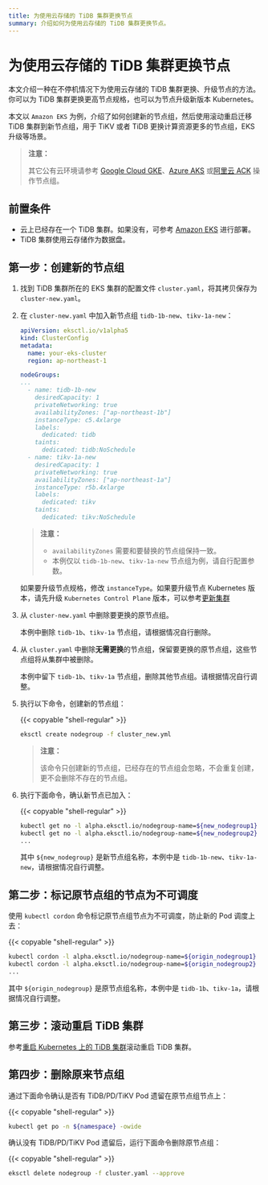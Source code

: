 ```yaml
---
title: 为使用云存储的 TiDB 集群更换节点
summary: 介绍如何为使用云存储的 TiDB 集群更换节点。
---
```


# 为使用云存储的 TiDB 集群更换节点

本文介绍一种在不停机情况下为使用云存储的 TiDB 集群更换、升级节点的方法。你可以为 TiDB 集群更换更高节点规格，也可以为节点升级新版本 Kubernetes。

本文以 `Amazon EKS` 为例，介绍了如何创建新的节点组，然后使用滚动重启迁移 TiDB 集群到新节点组，用于 TiKV 或者 TiDB 更换计算资源更多的节点组，EKS 升级等场景。

> **注意：**
>
> 其它公有云环境请参考 [Google Cloud GKE](deploy-on-gcp-gke.md)、[Azure AKS](deploy-on-azure-aks.md) 或[阿里云 ACK](deploy-on-alibaba-cloud.md) 操作节点组。

## 前置条件

- 云上已经存在一个 TiDB 集群。如果没有，可参考 [Amazon EKS](deploy-on-aws-eks.md) 进行部署。
- TiDB 集群使用云存储作为数据盘。

## 第一步：创建新的节点组

1. 找到 TiDB 集群所在的 EKS 集群的配置文件 `cluster.yaml`，将其拷贝保存为 `cluster-new.yaml`。

2. 在 `cluster-new.yaml` 中加入新节点组 `tidb-1b-new`、`tikv-1a-new`：

    ```yaml
    apiVersion: eksctl.io/v1alpha5
    kind: ClusterConfig
    metadata:
      name: your-eks-cluster
      region: ap-northeast-1

    nodeGroups:
    ...
      - name: tidb-1b-new
        desiredCapacity: 1
        privateNetworking: true
        availabilityZones: ["ap-northeast-1b"]
        instanceType: c5.4xlarge
        labels:
          dedicated: tidb
        taints:
          dedicated: tidb:NoSchedule
      - name: tikv-1a-new
        desiredCapacity: 1
        privateNetworking: true
        availabilityZones: ["ap-northeast-1a"]
        instanceType: r5b.4xlarge
        labels:
          dedicated: tikv
        taints:
          dedicated: tikv:NoSchedule
    ```

    > **注意：**
    >
    > * `availabilityZones` 需要和要替换的节点组保持一致。
    > * 本例仅以 `tidb-1b-new`、`tikv-1a-new` 节点组为例，请自行配置参数。

    如果要升级节点规格，修改 `instanceType`。如果要升级节点 Kubernetes 版本，请先升级 `Kubernetes Control Plane` 版本，可以参考[更新集群](https://docs.aws.amazon.com/eks/latest/userguide/update-cluster.html)

3. 从 `cluster-new.yaml` 中删除要更换的原节点组。

    本例中删除 `tidb-1b`、`tikv-1a` 节点组，请根据情况自行删除。

4. 从 `cluster.yaml` 中删除**无需更换**的节点组，保留要更换的原节点组，这些节点组将从集群中被删除。

   本例中留下 `tidb-1b`、`tikv-1a` 节点组，删除其他节点组。请根据情况自行调整。

5. 执行以下命令，创建新的节点组：

    {{< copyable "shell-regular" >}}

    ```bash
    eksctl create nodegroup -f cluster_new.yml
    ```

    > **注意：**
    >
    > 该命令只创建新的节点组，已经存在的节点组会忽略，不会重复创建，更不会删除不存在的节点组。

6. 执行下面命令，确认新节点已加入：

    {{< copyable "shell-regular" >}}

    ```bash
    kubectl get no -l alpha.eksctl.io/nodegroup-name=${new_nodegroup1}
    kubectl get no -l alpha.eksctl.io/nodegroup-name=${new_nodegroup2}
    ...
    ```

    其中 `${new_nodegroup}` 是新节点组名称，本例中是 `tidb-1b-new`、`tikv-1a-new`，请根据情况自行调整。

## 第二步：标记原节点组的节点为不可调度

使用 `kubectl cordon` 命令标记原节点组节点为不可调度，防止新的 Pod 调度上去：

{{< copyable "shell-regular" >}}

```bash
kubectl cordon -l alpha.eksctl.io/nodegroup-name=${origin_nodegroup1}
kubectl cordon -l alpha.eksctl.io/nodegroup-name=${origin_nodegroup2}
...
```

其中 `${origin_nodegroup}` 是原节点组名称，本例中是 `tidb-1b`、`tikv-1a`，请根据情况自行调整。

## 第三步：滚动重启 TiDB 集群

参考[重启 Kubernetes 上的 TiDB 集群](restart-a-tidb-cluster.md#优雅滚动重启-tidb-集群组件的所有-pod)滚动重启 TiDB 集群。

## 第四步：删除原来节点组

通过下面命令确认是否有 TiDB/PD/TiKV Pod 遗留在原节点组节点上：

{{< copyable "shell-regular" >}}

```bash
kubectl get po -n ${namespace} -owide
```

确认没有 TiDB/PD/TiKV Pod 遗留后，运行下面命令删除原节点组：

{{< copyable "shell-regular" >}}

```bash
eksctl delete nodegroup -f cluster.yaml --approve
```
